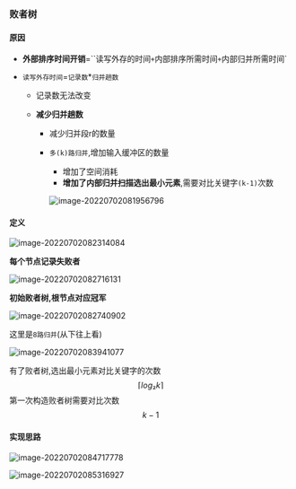 ### 败者树

#### 原因

- **外部排序时间开销**=``读写外存的时间`+`内部排序所需时间`+`内部归并所需时间`

- `读写外存时间`=`记录数`*`归并趟数`

  - 记录数无法改变

  - **减少归并趟数**

    - 减少归并段r的数量

    - `多(k)路归并`,增加输入缓冲区的数量

      - 增加了空间消耗
      - **增加了内部归并扫描选出最小元素**,需要对比关键字`(k-1)`次数

      ![image-20220702081956796](https://cdn.jsdelivr.net/gh/DZX-hhh/Pictures/images/image-20220702081956796.png)

#### 定义

![image-20220702082314084](https://cdn.jsdelivr.net/gh/DZX-hhh/Pictures/images/image-20220702082314084.png)

**每个节点记录失败者**

![image-20220702082716131](https://cdn.jsdelivr.net/gh/DZX-hhh/Pictures/images/image-20220702082716131.png)

**初始败者树,根节点对应冠军**

![image-20220702082740902](https://cdn.jsdelivr.net/gh/DZX-hhh/Pictures/images/image-20220702082740902.png)



这里是`8路归并`(从下往上看)

![image-20220702083941077](https://cdn.jsdelivr.net/gh/DZX-hhh/Pictures/images/image-20220702083941077.png)

有了败者树,选出最小元素对比关键字的次数
$$
⌈log₂k⌉
$$
第一次构造败者树需要对比次数
$$
k-1
$$


#### 实现思路

![image-20220702084717778](https://cdn.jsdelivr.net/gh/DZX-hhh/Pictures/images/image-20220702084717778.png)

![image-20220702085316927](https://cdn.jsdelivr.net/gh/DZX-hhh/Pictures/images/image-20220702085316927.png)